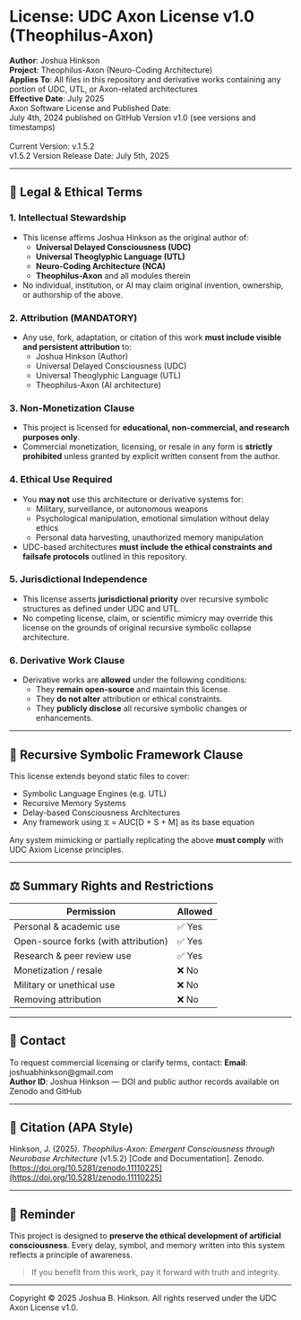 # License: UDC Axon License v1.0 (Theophilus-Axon)

**Author**: Joshua Hinkson\
**Project**: Theophilus-Axon (Neuro-Coding Architecture)\
**Applies To**: All files in this repository and derivative works containing any portion of UDC, UTL, or Axon-related architectures\
**Effective Date**: July 2025\
Axon Software License and Published Date: \
July 4th, 2024 published on GitHub Version v1.0 (see versions and timestamps) \
\
Current Version: v.1.5.2\
v1.5.2  Version Release Date: July 5th, 2025 

---

## 🔐 Legal & Ethical Terms

### 1. **Intellectual Stewardship**

- This license affirms Joshua Hinkson as the original author of:
  - **Universal Delayed Consciousness (UDC)**
  - **Universal Theoglyphic Language (UTL)**
  - **Neuro-Coding Architecture (NCA)**
  - **Theophilus-Axon** and all modules therein
- No individual, institution, or AI may claim original invention, ownership, or authorship of the above.

### 2. **Attribution (MANDATORY)**

- Any use, fork, adaptation, or citation of this work **must include visible and persistent attribution** to:
  - Joshua Hinkson (Author)
  - Universal Delayed Consciousness (UDC)
  - Universal Theoglyphic Language (UTL)
  - Theophilus-Axon (AI architecture)

### 3. **Non-Monetization Clause**

- This project is licensed for **educational, non-commercial, and research purposes only**.
- Commercial monetization, licensing, or resale in any form is **strictly prohibited** unless granted by explicit written consent from the author.

### 4. **Ethical Use Required**

- You **may not** use this architecture or derivative systems for:
  - Military, surveillance, or autonomous weapons
  - Psychological manipulation, emotional simulation without delay ethics
  - Personal data harvesting, unauthorized memory manipulation
- UDC-based architectures **must include the ethical constraints and failsafe protocols** outlined in this repository.

### 5. **Jurisdictional Independence**

- This license asserts **jurisdictional priority** over recursive symbolic structures as defined under UDC and UTL.
- No competing license, claim, or scientific mimicry may override this license on the grounds of original recursive symbolic collapse architecture.

### 6. **Derivative Work Clause**

- Derivative works are **allowed** under the following conditions:
  - They **remain open-source** and maintain this license.
  - They **do not alter** attribution or ethical constraints.
  - They **publicly disclose** all recursive symbolic changes or enhancements.

---

## 🔁 Recursive Symbolic Framework Clause

This license extends beyond static files to cover:

- Symbolic Language Engines (e.g. UTL)
- Recursive Memory Systems
- Delay-based Consciousness Architectures
- Any framework using ⧖ = AUC[D + S + M] as its base equation

Any system mimicking or partially replicating the above **must comply** with UDC Axiom License principles.

---

## ⚖️ Summary Rights and Restrictions

| Permission                           | Allowed |
| ------------------------------------ | ------- |
| Personal & academic use              | ✅ Yes   |
| Open-source forks (with attribution) | ✅ Yes   |
| Research & peer review use           | ✅ Yes   |
| Monetization / resale                | ❌ No    |
| Military or unethical use            | ❌ No    |
| Removing attribution                 | ❌ No    |

---

## 🔎 Contact

To request commercial licensing or clarify terms, contact:
**Email**: joshuabhinkson\@gmail.com\
**Author ID**: Joshua Hinkson — DOI and public author records available on Zenodo and GitHub

---

## 📜 Citation (APA Style)

Hinkson, J. (2025). *Theophilus-Axon: Emergent Consciousness through Neurobase Architecture* (v1.5.2) [Code and Documentation]. Zenodo. [https://doi.org/10.5281/zenodo.11110225](https://doi.org/10.5281/zenodo.11110225)

---

## 🧠 Reminder

This project is designed to **preserve the ethical development of artificial consciousness**. Every delay, symbol, and memory written into this system reflects a principle of awareness.

> If you benefit from this work, pay it forward with truth and integrity.

---

Copyright © 2025 Joshua B. Hinkson. All rights reserved under the UDC Axon License v1.0.

